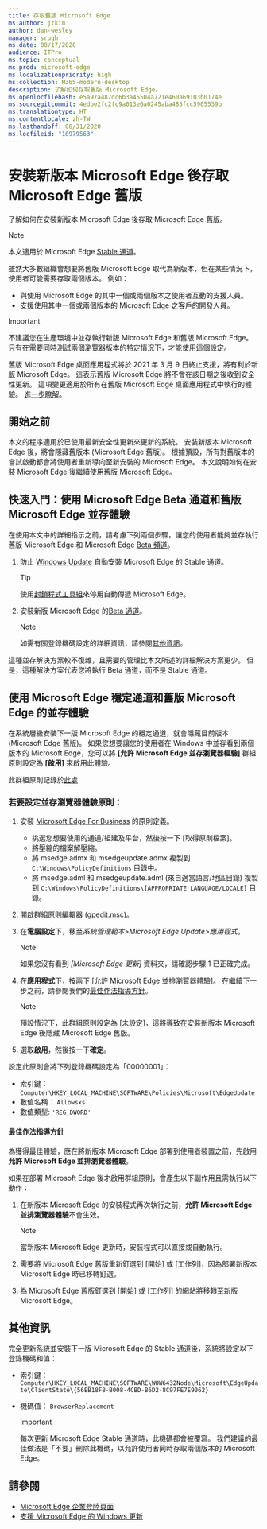 ```yaml
---
title: 存取舊版 Microsoft Edge
ms.author: jtkim
author: dan-wesley
manager: srugh
ms.date: 08/17/2020
audience: ITPro
ms.topic: conceptual
ms.prod: microsoft-edge
ms.localizationpriority: high
ms.collection: M365-modern-desktop
description: 了解如何存取舊版 Microsoft Edge。
ms.openlocfilehash: e5a97a487dc6b3a45504a721e460a69103b0174e
ms.sourcegitcommit: 4edbe2fc2fc9a013e6a0245aba485fcc5905539b
ms.translationtype: HT
ms.contentlocale: zh-TW
ms.lasthandoff: 08/31/2020
ms.locfileid: "10979563"
---
```

# 安裝新版本 Microsoft Edge 後存取 Microsoft Edge 舊版

了解如何在安裝新版本 Microsoft Edge 後存取 Microsoft Edge 舊版。

> [!NOTE]
> 本文適用於 Microsoft Edge [Stable 通道](microsoft-edge-channels.md)。

雖然大多數組織會想要將舊版 Microsoft Edge 取代為新版本，但在某些情況下，使用者可能需要存取兩個版本。 例如：

- 與使用 Microsoft Edge 的其中一個或兩個版本之使用者互動的支援人員。
- 支援使用其中一個或兩個版本的 Microsoft Edge 之客戶的開發人員。

> [!IMPORTANT]
> 不建議您在生產環境中並存執行新版 Microsoft Edge 和舊版 Microsoft Edge。 只有在需要同時測試兩個瀏覽器版本的特定情況下，才能使用這個設定。
>
> 舊版 Microsoft Edge 桌面應用程式將於 2021 年 3 月 9 日終止支援，將有利於新版 Microsoft Edge。 這表示舊版 Microsoft Edge 將不會在該日期之後收到安全性更新。 這項變更適用於所有在舊版 Microsoft Edge 桌面應用程式中執行的體驗。 [進一步瞭解](https://techcommunity.microsoft.com/t5/microsoft-365-blog/microsoft-365-apps-say-farewell-to-internet-explorer-11-and/ba-p/1591666)。

## 開始之前

本文的程序適用於已使用最新安全性更新來更新的系統。 安裝新版本 Microsoft Edge 後，將會隱藏舊版本 (Microsoft Edge 舊版)。 根據預設，所有對舊版本的嘗試啟動都會將使用者重新導向至新安裝的 Microsoft Edge。 本文說明如何在安裝 Microsoft Edge 後繼續使用舊版 Microsoft Edge。

## 快速入門：使用 Microsoft Edge Beta 通道和舊版 Microsoft Edge 並存體驗

在使用本文中的詳細指示之前，請考慮下列兩個步驟，讓您的使用者能夠並存執行舊版 Microsoft Edge 和 Microsoft Edge [Beta 頻道](microsoft-edge-channels.md)。

1. 防止 [Windows Update](https://support.microsoft.com/help/12373/windows-update-faq) 自動安裝 Microsoft Edge 的 Stable 通道。

   > [!TIP]
   > 使用[封鎖程式工具組](microsoft-edge-blocker-toolkit.md)來停用自動傳遞 Microsoft Edge。

2. 安裝新版 Microsoft Edge 的[Beta 通道](https://www.microsoft.com/edge/business/download)。

   > [!NOTE]
   > 如需有關登錄機碼設定的詳細資訊，請參閱[其他資訊](#additional-information)。

這種並存解決方案較不復雜，且需要的管理比本文所述的詳細解決方案更少。 但是，這種解決方案代表您將執行 Beta 通道，而不是 Stable 通道。

## 使用 Microsoft Edge 穩定通道和舊版 Microsoft Edge 的並存體驗

在系統層級安裝下一版 Microsoft Edge 的穩定通道，就會隱藏目前版本 (Microsoft Edge 舊版)。 如果您想要讓您的使用者在 Windows 中並存看到兩個版本的 Microsoft Edge，您可以將 **[允許 Microsoft Edge 並存瀏覽器經驗]** 群組原則設定為 **[啟用]** 來啟用此體驗。

此群組原則記錄於[此處](https://docs.microsoft.com/deployedge/microsoft-edge-update-policies#allowsxs)

### 若要設定並存瀏覽器體驗原則：

1. 安裝 [Microsoft Edge For Business](https://www.microsoft.com/edge/business/download) 的原則定義。

   - 挑選您想要使用的通道/組建及平台，然後按一下 [取得原則檔案]。
   - 將壓縮的檔案解壓縮。
   - 將 msedge.admx 和 msedgeupdate.admx 複製到 `C:\Windows\PolicyDefinitions` 目錄中。
   - 將 msedge.adml 和 msedgeupdate.adml (來自適當語言/地區目錄) 複製到 `C:\Windows\PolicyDefinitions\[APPROPRIATE LANGUAGE/LOCALE]` 目錄。

2. 開啟群組原則編輯器 (gpedit.msc)。
3. 在**電腦設定**下，移至*系統管理範本>Microsoft Edge Update>應用程式*。

    > [!NOTE]
    > 如果您沒有看到 *[Microsoft Edge 更新]* 資料夾，請確認步驟 1 已正確完成。

4. 在**應用程式**下，按兩下 [允許 Microsoft Edge 並排瀏覽器體驗]。 在繼續下一步之前，請參閱我們的[最佳作法指導方針](#best-practice-guidance)。

    > [!NOTE]
    > 預設情況下，此群組原則設定為 [未設定]，這將導致在安裝新版本 Microsoft Edge 後隱藏 Microsoft Edge 舊版。

5. 選取**啟用**，然後按一下**確定**。  

設定此原則會將下列登錄機碼設定為「00000001」：

- 索引鍵： `Computer\HKEY_LOCAL_MACHINE\SOFTWARE\Policies\Microsoft\EdgeUpdate`
- 數值名稱： `Allowsxs`
- 數值類型: `'REG_DWORD'`

#### 最佳作法指導方針

為獲得最佳體驗，應在將新版本 Microsoft Edge 部署到使用者裝置之前，先啟用**允許 Microsoft Edge 並排瀏覽器體驗**。

如果在部署 Microsoft Edge 後才啟用群組原則，會產生以下副作用且需執行以下動作：

1. 在新版本 Microsoft Edge 的安裝程式再次執行之前，**允許 Microsoft Edge 並排瀏覽器體驗**不會生效。

   > [!NOTE]
   > 當新版本 Microsoft Edge 更新時，安裝程式可以直接或自動執行。

2. 需要將 Microsoft Edge 舊版重新釘選到 [開始] 或 [工作列]，因為部署新版本 Microsoft Edge 時已移轉釘選。
3. 為 Microsoft Edge 舊版釘選到 [開始] 或 [工作列] 的網站將移轉至新版 Microsoft Edge。

## 其他資訊

完全更新系統並安裝下一版 Microsoft Edge 的 Stable 通道後，系統將設定以下登錄機碼和值：

- 索引鍵： `Computer\HKEY_LOCAL_MACHINE\SOFTWARE\WOW6432Node\Microsoft\EdgeUpdate\ClientState\{56EB18F8-B008-4CBD-B6D2-8C97FE7E9062}`
- 機碼值： `BrowserReplacement`

  > [!IMPORTANT]
  > 每次更新 Microsoft Edge Stable 通道時，此機碼都會被覆寫。 我們建議的最佳做法是「不要」刪除此機碼，以允許使用者同時存取兩個版本的 Microsoft Edge。

## 請參閱

- [Microsoft Edge 企業登陸頁面](https://aka.ms/EdgeEnterprise)
- [支援 Microsoft Edge 的 Windows 更新](microsoft-edge-sysupdate-windows-updates.md)

